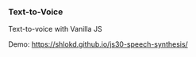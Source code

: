 ### Text-to-Voice

Text-to-voice with Vanilla JS

Demo: https://shlokd.github.io/js30-speech-synthesis/
